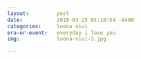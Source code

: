 ```yaml
---
layout:         post
date:           2018-03-25 01:10:54 -0400
categories:     loona vivi
era-or-event:   everyday i love you
img:            loona-vivi-3.jpg

---
```

